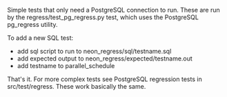 Simple tests that only need a PostgreSQL connection to run.
These are run by the regress/test_pg_regress.py test, which uses
the PostgreSQL pg_regress utility.

To add a new SQL test:

- add sql script to run to neon_regress/sql/testname.sql
- add expected output to neon_regress/expected/testname.out
- add testname to parallel_schedule

That's it.
For more complex tests see PostgreSQL regression tests in src/test/regress.
These work basically the same.
